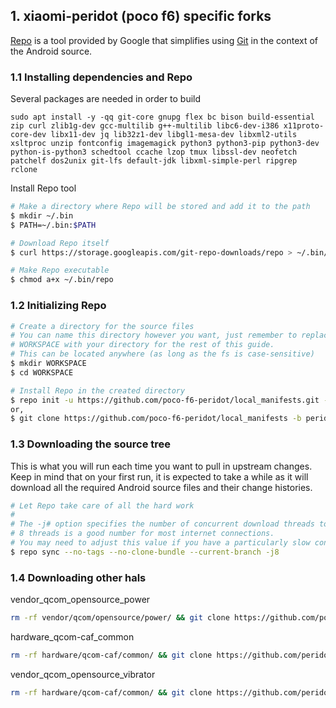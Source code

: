 ## 1. xiaomi-peridot (poco f6) specific forks ##

[Repo](http://source.android.com/source/developing.html) is a tool provided by Google that
simplifies using [Git](http://git-scm.com/book) in the context of the Android source.

### 1.1 Installing dependencies and Repo ###

Several packages are needed in order to build
```
sudo apt install -y -qq git-core gnupg flex bc bison build-essential zip curl zlib1g-dev gcc-multilib g++-multilib libc6-dev-i386 x11proto-core-dev libx11-dev jq lib32z1-dev libgl1-mesa-dev libxml2-utils xsltproc unzip fontconfig imagemagick python3 python3-pip python3-dev python-is-python3 schedtool ccache lzop tmux libssl-dev neofetch patchelf dos2unix git-lfs default-jdk libxml-simple-perl ripgrep rclone
```

Install Repo tool

```bash
# Make a directory where Repo will be stored and add it to the path
$ mkdir ~/.bin
$ PATH=~/.bin:$PATH

# Download Repo itself
$ curl https://storage.googleapis.com/git-repo-downloads/repo > ~/.bin/repo

# Make Repo executable
$ chmod a+x ~/.bin/repo
```
### 1.2 Initializing Repo ###

```bash
# Create a directory for the source files
# You can name this directory however you want, just remember to replace
# WORKSPACE with your directory for the rest of this guide.
# This can be located anywhere (as long as the fs is case-sensitive)
$ mkdir WORKSPACE
$ cd WORKSPACE

# Install Repo in the created directory
$ repo init -u https://github.com/poco-f6-peridot/local_manifests.git -b peridot-15 --git-lfs
or,
$ git clone https://github.com/poco-f6-peridot/local_manifests -b peridot-15 .repo/local_manifests

```

### 1.3 Downloading the source tree ###

This is what you will run each time you want to pull in upstream changes. Keep in mind that on your
first run, it is expected to take a while as it will download all the required Android source files
and their change histories.

```bash
# Let Repo take care of all the hard work
#
# The -j# option specifies the number of concurrent download threads to run.
# 8 threads is a good number for most internet connections.
# You may need to adjust this value if you have a particularly slow connection.
$ repo sync --no-tags --no-clone-bundle --current-branch -j8
```
### 1.4 Downloading other hals ###

vendor_qcom_opensource_power

```bash
rm -rf vendor/qcom/opensource/power/ && git clone https://github.com/poco-f6-peridot/vendor_qcom_opensource_power vendor/qcom/opensource/power/
```
hardware_qcom-caf_common
```bash
rm -rf hardware/qcom-caf/common/ && git clone https://github.com/peridot-dev/android_hardware_qcom-caf_common.git hardware/qcom-caf/common/
```
vendor_qcom_opensource_vibrator
```bash
rm -rf hardware/qcom-caf/common/ && git clone https://github.com/peridot-dev/android_hardware_qcom-caf_common.git hardware/qcom-caf/common/
```

